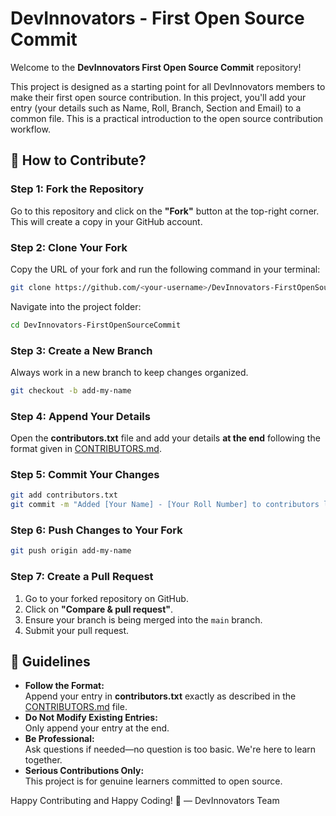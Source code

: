 # DevInnovators - First Open Source Commit

Welcome to the **DevInnovators First Open Source Commit** repository!

This project is designed as a starting point for all DevInnovators members to make their first open source contribution. In this project, you'll add your entry (your details such as Name, Roll, Branch, Section and Email) to a common file. This is a practical introduction to the open source contribution workflow.

## 📌 How to Contribute?

### Step 1: Fork the Repository  
Go to this repository and click on the **"Fork"** button at the top-right corner. This will create a copy in your GitHub account.

### Step 2: Clone Your Fork  
Copy the URL of your fork and run the following command in your terminal:
```bash
git clone https://github.com/<your-username>/DevInnovators-FirstOpenSourceCommit.git
```
Navigate into the project folder:
```bash
cd DevInnovators-FirstOpenSourceCommit
```

### Step 3: Create a New Branch  
Always work in a new branch to keep changes organized.
```bash
git checkout -b add-my-name
```

### Step 4: Append Your Details  
Open the **contributors.txt** file and add your details **at the end** following the format given in [CONTRIBUTORS.md](./CONTRIBUTORS.md).

### Step 5: Commit Your Changes  
```bash
git add contributors.txt
git commit -m "Added [Your Name] - [Your Roll Number] to contributors list"
```

### Step 6: Push Changes to Your Fork  
```bash
git push origin add-my-name
```

### Step 7: Create a Pull Request  
1. Go to your forked repository on GitHub.  
2. Click on **"Compare & pull request"**.  
3. Ensure your branch is being merged into the `main` branch.  
4. Submit your pull request.

## 📌 Guidelines

- **Follow the Format:**  
  Append your entry in **contributors.txt** exactly as described in the [CONTRIBUTORS.md](./CONTRIBUTORS.md) file.
- **Do Not Modify Existing Entries:**  
  Only append your entry at the end.
- **Be Professional:**  
  Ask questions if needed—no question is too basic. We're here to learn together.
- **Serious Contributions Only:**  
  This project is for genuine learners committed to open source.

Happy Contributing and Happy Coding! 🚀
— DevInnovators Team
